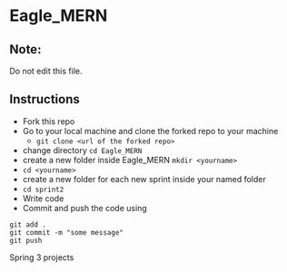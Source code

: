 # Eagle_MERN

## Note: 
Do not edit this file.

## Instructions
- Fork this repo
- Go to your local machine and clone the forked repo to your machine
  - ```git clone <url of the forked repo>```
- change directory ```cd Eagle_MERN```
- create a new folder inside Eagle_MERN ```mkdir <yourname>```
- ```cd <yourname>```
- create a new folder for each new sprint inside your named folder
- ```cd sprint2```
- Write code
- Commit and push the code using
```
git add .
git commit -m "some message"
git push
```
Spring 3 projects